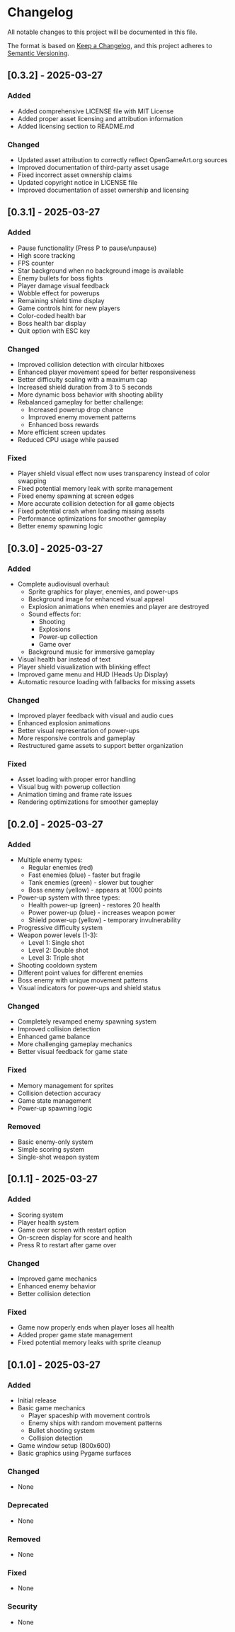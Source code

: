 # Changelog

All notable changes to this project will be documented in this file.

The format is based on [Keep a Changelog](https://keepachangelog.com/en/1.0.0/),
and this project adheres to [Semantic Versioning](https://semver.org/spec/v2.0.0.html).

## [0.3.2] - 2025-03-27

### Added
- Added comprehensive LICENSE file with MIT License
- Added proper asset licensing and attribution information
- Added licensing section to README.md

### Changed
- Updated asset attribution to correctly reflect OpenGameArt.org sources
- Improved documentation of third-party asset usage
- Fixed incorrect asset ownership claims
- Updated copyright notice in LICENSE file
- Improved documentation of asset ownership and licensing

## [0.3.1] - 2025-03-27

### Added
- Pause functionality (Press P to pause/unpause)
- High score tracking
- FPS counter
- Star background when no background image is available
- Enemy bullets for boss fights
- Player damage visual feedback
- Wobble effect for powerups
- Remaining shield time display
- Game controls hint for new players
- Color-coded health bar
- Boss health bar display
- Quit option with ESC key

### Changed
- Improved collision detection with circular hitboxes
- Enhanced player movement speed for better responsiveness
- Better difficulty scaling with a maximum cap
- Increased shield duration from 3 to 5 seconds
- More dynamic boss behavior with shooting ability
- Rebalanced gameplay for better challenge:
  - Increased powerup drop chance
  - Improved enemy movement patterns
  - Enhanced boss rewards
- More efficient screen updates
- Reduced CPU usage while paused

### Fixed
- Player shield visual effect now uses transparency instead of color swapping
- Fixed potential memory leak with sprite management
- Fixed enemy spawning at screen edges
- More accurate collision detection for all game objects
- Fixed potential crash when loading missing assets
- Performance optimizations for smoother gameplay
- Better enemy spawning logic

## [0.3.0] - 2025-03-27

### Added
- Complete audiovisual overhaul:
  - Sprite graphics for player, enemies, and power-ups
  - Background image for enhanced visual appeal
  - Explosion animations when enemies and player are destroyed
  - Sound effects for:
    - Shooting
    - Explosions
    - Power-up collection
    - Game over
  - Background music for immersive gameplay
- Visual health bar instead of text
- Player shield visualization with blinking effect
- Improved game menu and HUD (Heads Up Display)
- Automatic resource loading with fallbacks for missing assets

### Changed
- Improved player feedback with visual and audio cues
- Enhanced explosion animations
- Better visual representation of power-ups
- More responsive controls and gameplay
- Restructured game assets to support better organization

### Fixed
- Asset loading with proper error handling
- Visual bug with powerup collection
- Animation timing and frame rate issues
- Rendering optimizations for smoother gameplay

## [0.2.0] - 2025-03-27

### Added
- Multiple enemy types:
  - Regular enemies (red)
  - Fast enemies (blue) - faster but fragile
  - Tank enemies (green) - slower but tougher
  - Boss enemy (yellow) - appears at 1000 points
- Power-up system with three types:
  - Health power-up (green) - restores 20 health
  - Power power-up (blue) - increases weapon power
  - Shield power-up (yellow) - temporary invulnerability
- Progressive difficulty system
- Weapon power levels (1-3):
  - Level 1: Single shot
  - Level 2: Double shot
  - Level 3: Triple shot
- Shooting cooldown system
- Different point values for different enemies
- Boss enemy with unique movement patterns
- Visual indicators for power-ups and shield status

### Changed
- Completely revamped enemy spawning system
- Improved collision detection
- Enhanced game balance
- More challenging gameplay mechanics
- Better visual feedback for game state

### Fixed
- Memory management for sprites
- Collision detection accuracy
- Game state management
- Power-up spawning logic

### Removed
- Basic enemy-only system
- Simple scoring system
- Single-shot weapon system

## [0.1.1] - 2025-03-27

### Added
- Scoring system
- Player health system
- Game over screen with restart option
- On-screen display for score and health
- Press R to restart after game over

### Changed
- Improved game mechanics
- Enhanced enemy behavior
- Better collision detection

### Fixed
- Game now properly ends when player loses all health
- Added proper game state management
- Fixed potential memory leaks with sprite cleanup

## [0.1.0] - 2025-03-27

### Added
- Initial release
- Basic game mechanics
  - Player spaceship with movement controls
  - Enemy ships with random movement patterns
  - Bullet shooting system
  - Collision detection
- Game window setup (800x600)
- Basic graphics using Pygame surfaces

### Changed
- None

### Deprecated
- None

### Removed
- None

### Fixed
- None

### Security
- None